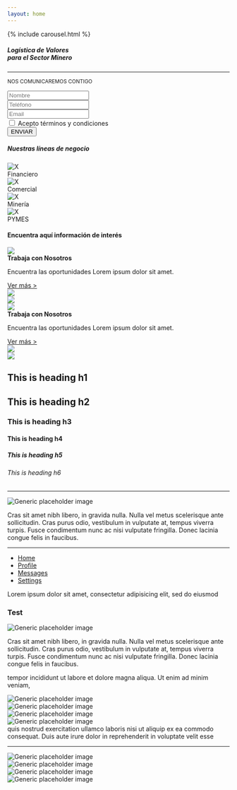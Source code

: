 ```yaml
---
layout: home
---
```


<div id="mainSection">
  {% include carousel.html %}
  <div class="position-md-absolute w-100" id="floatingForm">
    <div class="container d-flex justify-content-start align-items-center h-100" id="here-2">
      <form class="bg-hermes float-none float-md-right w-100 w-md-auto p-4 bg-hermes-md-opacity-0-75">
        <h5 class="mb-0 text-white font-weight-bold">Logística de Valores <br>para el Sector Minero </h5>
        <hr class="red-line my-2">
        <p class="text-white mb-1"><small>NOS COMUNICAREMOS CONTIGO</small></p>
        <div class="form-group my-3">
          <input class="form-control" id="nombre" type="text" placeholder="Nombre">
        </div>
        <div class="form-group my-3">
          <input class="form-control" id="telefono" type="text" placeholder="Teléfono">
        </div>
        <div class="form-group my-3">
          <input class="form-control" id="nombre" type="text" placeholder="Email">
        </div>
        <div class="row clearfix">
          <div class="col">
            <div class="form-check text-center">
              <input class="form-check-input" id="acepto_terminos" type="checkbox">
              <label class="text-white form-check-label" for="acepto_terminos">Acepto términos y condiciones</label>
            </div>
          </div>
          <div class="col-auto">
            <button class="btn btn-red-hermes rounded-0" type="submit">ENVIAR</button>
          </div>
        </div>
      </form>
    </div>
  </div>
  <div class="bg-plomo">
    <div class="container py-3 color-blue">
      <div class="row clearfix">
        <div class="col-12 col-md-4 d-md-flex align-items-center">
          <h5 class="d-block mb-2 mb-md-0 text-center text-md-left font-weight-bold">Nuestras líneas de negocio</h5>
        </div>
        <div class="col-6 col-md text-center mt-2 mb-4 my-md-0"><img class="img-fluid" src="holder.js/32x32?theme=vine" alt="X">
          <div>Financiero</div>
        </div>
        <div class="col-6 col-md text-center mt-2 mb-4 my-md-0"><img class="img-fluid" src="holder.js/32x32?theme=vine" alt="X">
          <div>Comercial</div>
        </div>
        <div class="col-6 col-md text-center mt-2 mb-4 my-md-0"><img class="img-fluid" src="holder.js/32x32?theme=vine" alt="X">
          <div>Minería</div>
        </div>
        <div class="col-6 col-md text-center mt-2 mb-4 my-md-0"><img class="img-fluid" src="holder.js/32x32?theme=vine" alt="X">
          <div>PYMES</div>
        </div>
      </div>
    </div>
  </div>
  <div class="container mt-4">
    <h4 class="text-muted text-center">Encuentra aquí información de interés</h4>
    <div class="row no-gutters d-flex">
      <div class="col-12 col-md mb-3 bg-plomo font-small align-self-stretch position-relative text-center"><img class="img-fluid" src="holder.js/600x300?theme=vine">
        <div class="widget-interes-overlay w-100"><strong class="d-block">Trabaja con Nosotros</strong>
          <p>Encuentra las oportunidades Lorem ipsum dolor sit amet.</p>
          <div class="text-right"><a href="#">Ver más &gt;</a></div>
        </div>
      </div>
      <div class="col-12 col-md mb-3 font-small mx-md-3 align-self-stretch position-relative text-center"><img class="img-fluid" src="holder.js/600x300?theme=vine"></div>
      <div class="col-12 col-md mb-3 font-small align-self-stretch position-relative text-center"><img class="img-fluid" src="holder.js/600x300?theme=vine"></div>
    </div>
    <div class="row no-gutters">
      <div class="col-12 col-md mb-3 bg-plomo bg-plomo font-small align-self-stretch position-relative text-center"><img class="img-fluid" src="holder.js/600x300?theme=vine">
        <div class="widget-interes-overlay"><strong class="d-block">Trabaja con Nosotros</strong>
          <p>Encuentra las oportunidades Lorem ipsum dolor sit amet.</p>
          <div class="text-right"><a href="#">Ver más &gt;</a></div>
        </div>
      </div>
      <div class="col-12 col-md mb-3 font-small mx-md-3 align-self-stretch position-relative text-center"><img class="img-fluid" src="holder.js/600x300?theme=vine"></div>
      <div class="col-12 col-md mb-3 font-small align-self-stretch position-relative text-center"><img class="img-fluid" src="holder.js/600x300?theme=vine"></div>
    </div>
  </div>
  <div class="container mt-4">
    <article id="headings">
      <h1 class="hermes-heading">This is heading h1</h1>
      <h2 class="hermes-heading">This is heading h2</h2>
      <h3 class="hermes-heading">This is heading h3</h3>
      <h4 class="hermes-heading">This is heading h4</h4>
      <h5 class="hermes-heading">This is heading h5</h5>
      <h6 class="hermes-heading">This is heading h6</h6>
    </article>
    <hr>
    <div class="media align-items-center flex-column flex-md-row"><img class="mb-2 mb-md-auto mr-3" src="holder.js/250x200?theme=vine" alt="Generic placeholder image">
      <div class="media-body">
        <p>Cras sit amet nibh libero, in gravida nulla. Nulla vel metus scelerisque ante sollicitudin. Cras purus odio, vestibulum in vulputate at, tempus viverra turpis. Fusce condimentum nunc ac nisi vulputate fringilla. Donec lacinia congue felis in faucibus.</p>
      </div>
    </div>
    <hr>
    <ul class="nav nav-pills nav-pills-hermes flex-column flex-md-row mb-2 mb-md-auto" id="myTab">
      <li class="nav-item"><a class="nav-link active" id="home-tab" data-toggle="tab" href="#home" role="tab">Home</a></li>
      <li class="nav-item"><a class="nav-link" id="profile-tab" data-toggle="tab" href="#profile" role="tab">Profile</a></li>
      <li class="nav-item"><a class="nav-link" id="messages-tab" data-toggle="tab" href="#messages" role="tab">Messages</a></li>
      <li class="nav-item"><a class="nav-link" id="settings-tab" data-toggle="tab" href="#settings" role="tab">Settings</a></li>
    </ul>
    <!-- Tab panes-->
    <div class="tab-content">
      <div class="tab-pane active" id="home" role="tabpanel"> 
        <p>Lorem ipsum dolor sit amet, consectetur adipisicing elit, sed do eiusmod</p>
        <h3>Test</h3>
        <div class="media align-items-center flex-column flex-md-row"><img class="mb-2 mb-md-auto mr-3" src="holder.js/250x200?theme=vine" alt="Generic placeholder image">
          <div class="media-body">
            <p>Cras sit amet nibh libero, in gravida nulla. Nulla vel metus scelerisque ante sollicitudin. Cras purus odio, vestibulum in vulputate at, tempus viverra turpis. Fusce condimentum nunc ac nisi vulputate fringilla. Donec lacinia congue felis in faucibus.</p>
          </div>
        </div>
      </div>
      <div class="tab-pane" id="profile" role="tabpanel">
        <p>tempor incididunt ut labore et dolore magna aliqua. Ut enim ad minim veniam,</p>
        <div class="row clearfix">
          <div class="col-12 col-md mb-2"><img class="img-fluid" src="holder.js/600x300?theme=vine" alt="Generic placeholder image"></div>
          <div class="col-12 col-md mb-2"><img class="img-fluid" src="holder.js/600x300?theme=vine" alt="Generic placeholder image"></div>
          <div class="col-12 col-md mb-2"><img class="img-fluid" src="holder.js/600x300?theme=vine" alt="Generic placeholder image"></div>
          <div class="col-12 col-md mb-2"><img class="img-fluid" src="holder.js/600x300?theme=vine" alt="Generic placeholder image"></div>
        </div>
      </div>
      <div class="tab-pane" id="messages" role="tabpanel">quis nostrud exercitation ullamco laboris nisi ut aliquip ex ea commodo</div>
      <div class="tab-pane" id="settings" role="tabpanel">consequat. Duis aute irure dolor in reprehenderit in voluptate velit esse</div>
    </div>
    <hr>
    <div class="row clearfix">
      <div class="col-12 col-md mb-2"><img class="img-fluid" src="holder.js/600x300?theme=vine" alt="Generic placeholder image"></div>
      <div class="col-12 col-md mb-2"><img class="img-fluid" src="holder.js/600x300?theme=vine" alt="Generic placeholder image"></div>
      <div class="col-12 col-md mb-2"><img class="img-fluid" src="holder.js/600x300?theme=vine" alt="Generic placeholder image"></div>
      <div class="col-12 col-md mb-2"><img class="img-fluid" src="holder.js/600x300?theme=vine" alt="Generic placeholder image"></div>
    </div>
  </div>
</div>
